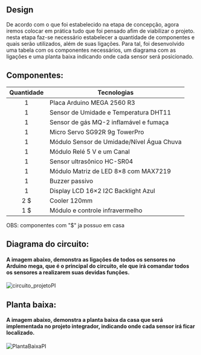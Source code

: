 ## Design

De acordo com o que foi estabelecido na etapa de concepção, agora iremos colocar em prática tudo que foi pensado afim de viabilizar o projeto. nesta etapa faz-se necessário estabelecer a quantidade de componentes e quais serão utilizados, além de suas ligações. Para tal, foi desenvolvido uma tabela com os componentes necessários, um diagrama com as ligações e uma planta baixa indicando onde cada sensor será posicionado.

## Componentes:

Quantidade  | Tecnologias
:---------:   | ------
1           | Placa Arduino MEGA 2560 R3
1           | Sensor de Umidade e Temperatura DHT11
1           | Sensor de gás MQ-2 inflamável e fumaça
1           | Micro Servo SG92R 9g TowerPro
1           | Módulo Sensor de Umidade/Nível Água Chuva
1           | Módulo Relé 5 V e um Canal
1           | Sensor ultrasônico HC-SR04
1           | Módulo Matriz de LED 8×8 com MAX7219
1           | Buzzer passivo
1           | Display LCD 16×2 I2C Backlight Azul
2 $         | Cooler 120mm
1 $         | Módulo e controle infravermelho

OBS: componentes com "$" ja possuo em casa

## Diagrama do circuito:

#### A imagem abaixo, demonstra as ligações de todos os sensores no Arduino mega, que é o principal do circuito, ele que irá comandar todos os sensores a realizarem suas devidas funções.

![circuito_projetoPI](https://user-images.githubusercontent.com/72568537/144081114-8f59c92e-7e57-409e-9cfe-b606c5aff8f6.png)

## Planta baixa:

#### A imagem abaixo, demonstra a planta  baixa da casa que será implementada no projeto integrador, indicando onde cada sensor irá ficar localizado.
![PlantaBaixaPI](https://user-images.githubusercontent.com/72568537/144092347-b723cf7f-8b9b-416f-bc28-9d13d2f5a1b6.png)
